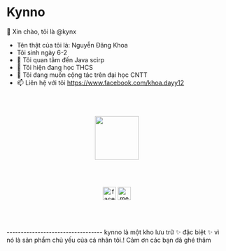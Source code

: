 # Kynno
👋 Xin chào, tôi là @kynx
- Tên thật của tôi là: Nguyễn Đăng Khoa
- Tôi sinh ngày 6-2
- 👀 Tôi quan tâm đến Java scirp
- 🌱 Tôi hiện đang học THCS
- 💞️ Tôi đang muốn cộng tác trên đại học CNTT 
- 📫 Liên hệ với tôi https://www.facebook.com/khoa.dayy12
<br>
<br>
<p align="center">
  <img src="https://www.google.com/url?sa=i&url=https%3A%2F%2Fprof-kenny.tumblr.com%2Fpost%2F160446041166&psig=AOvVaw03ZM4eAAtcOu6oPgIPmHu_&ust=1629525419251000&source=images&cd=vfe&ved=0CAsQjRxqFwoTCPC3jbb1vvICFQAAAAAdAAAAABAD" width="100">
</p>
<br>
<br>
<p align="center">
  <a href="https://facebook.com/khoa.dayy12" target="_blank"><img align="center" src="https://cdn.jsdelivr.net/npm/simple-icons@3.0.1/icons/facebook.svg" alt="facebook" height="30" width="30" /></a>
  <a href="https://messenger.com/t/khoa.dayy12" target="_blank"><img align="center" src="https://cdn.jsdelivr.net/npm/simple-icons@3.0.1/icons/messenger.svg" alt="messenger" height="30" width="30" /></a>
</p>
<br>
<br>
<br>
----------------------------------
kynno là một kho lưu trữ ✨ đặc biệt ✨ vì nó là sản phẩm chủ yếu của cá nhân tôi.!
Cảm ơn các bạn đã ghé thăm
